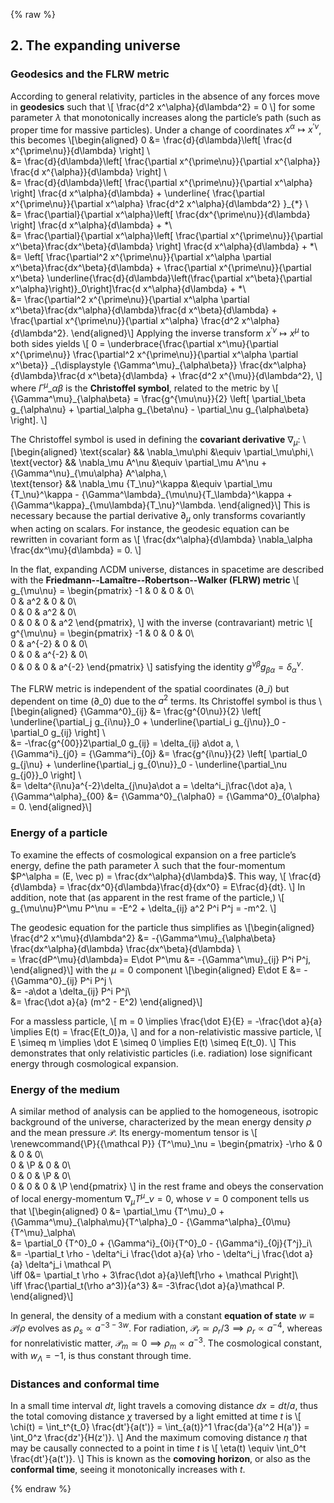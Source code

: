 {% raw %} 

<section markdown="1">

## 2. The expanding universe

### Geodesics and the FLRW metric

According to general relativity, particles in the absence of any forces move in **geodesics** such that
\\[
\frac{d^2 x^\alpha}{d\lambda^2} = 0
\\]
for some parameter $\lambda$ that monotonically increases along the particle’s path (such as proper time for massive particles).
Under a change of coordinates $x^\alpha\mapsto x^{\prime\nu}$, this becomes
\\[\begin{aligned}
0 &= \frac{d}{d\lambda}\left[ \frac{d x^{\prime\nu}}{d\lambda} \right] \\\
&= \frac{d}{d\lambda}\left[ \frac{\partial x^{\prime\nu}}{\partial x^{\alpha}} \frac{d x^{\alpha}}{d\lambda} \right] \\\
&= \frac{d}{d\lambda}\left[ \frac{\partial x^{\prime\nu}}{\partial x^\alpha} \right] \frac{d x^\alpha}{d\lambda} + \underline{
\frac{\partial x^{\prime\nu}}{\partial x^\alpha} \frac{d^2 x^\alpha}{d\lambda^2}
}_{*} \\\
&= \frac{\partial}{\partial x^\alpha}\left[ \frac{dx^{\prime\nu}}{d\lambda} \right] \frac{d x^\alpha}{d\lambda} +
*\\\
&= \frac{\partial}{\partial x^\alpha}\left[ \frac{\partial x^{\prime\nu}}{\partial x^\beta}\frac{dx^\beta}{d\lambda} \right] \frac{d x^\alpha}{d\lambda} +
*\\\
&= \left[ \frac{\partial^2 x^{\prime\nu}}{\partial x^\alpha \partial x^\beta}\frac{dx^\beta}{d\lambda} + \frac{\partial x^{\prime\nu}}{\partial x^\beta} \underline{\frac{d}{d\lambda}\left(\frac{\partial x^\beta}{\partial x^\alpha}\right)}_0\right]\frac{d x^\alpha}{d\lambda} +
*\\\
&= \frac{\partial^2 x^{\prime\nu}}{\partial x^\alpha \partial x^\beta}\frac{dx^\alpha}{d\lambda}\frac{d x^\beta}{d\lambda} +
\frac{\partial x^{\prime\nu}}{\partial x^\alpha} \frac{d^2 x^\alpha}{d\lambda^2}.
\end{aligned}\\]
Applying the inverse transform $x^{\prime\nu}\mapsto x^\mu$ to both sides yields
\\[
0 = \underbrace{\frac{\partial x^\mu}{\partial x^{\prime\nu}} \frac{\partial^2 x^{\prime\nu}}{\partial x^\alpha \partial x^\beta}}
\_{\displaystyle {\Gamma^\mu}\_{\alpha\beta}} \frac{dx^\alpha}{d\lambda}\frac{d x^\beta}{d\lambda} +
 \frac{d^2 x^{\mu}}{d\lambda^2},
\\]
where ${\Gamma^\mu}\_{\alpha\beta}$ is the **Christoffel symbol**, related to the metric by
\\[
{\Gamma^\mu}\_{\alpha\beta} = \frac{g^{\mu\nu}}{2}
\left[
\partial\_\beta g\_{\alpha\nu} +
\partial\_\alpha g\_{\beta\nu} -
\partial\_\nu g\_{\alpha\beta}
\right].
\\]

The Christoffel symbol is used in defining the **covariant derivative** $\nabla_\mu$:
\\[\begin{aligned}
\text{scalar} && \nabla_\mu\phi &\equiv \partial_\mu\phi,\\\
\text{vector} && \nabla_\mu A^\nu &\equiv \partial_\mu A^\nu + {\Gamma^\nu}\_{\mu\alpha} A^\alpha,\\\
\text{tensor} && \nabla_\mu {T\_\nu}^\kappa &\equiv \partial_\mu {T\_\nu}^\kappa - {\Gamma^\lambda}\_{\mu\nu}{T\_\lambda}^\kappa + {\Gamma^\kappa}\_{\mu\lambda}{T\_\nu}^\lambda.
\end{aligned}\\]
This is necessary because the partial derivative $\partial_\mu$ only transforms covariantly when acting on scalars. For instance, the geodesic equation can be rewritten in covariant form as 
\\[
\frac{dx^\alpha}{d\lambda} \nabla_\alpha \frac{dx^\mu}{d\lambda} = 0.
\\]

In the flat, expanding ΛCDM universe, distances in spacetime are described with the **Friedmann--Lamaître--Robertson--Walker (FLRW) metric**
\\[
g_{\mu\nu} = \begin{pmatrix}
-1 & 0 & 0 & 0\\\
0 & a^2 & 0 & 0\\\
0 & 0 & a^2 & 0\\\
0 & 0 & 0 & a^2
\end{pmatrix},
\\]
with the inverse (contravariant) metric
\\[
g^{\mu\nu} = \begin{pmatrix}
-1 & 0 & 0 & 0\\\
0 & a^{-2} & 0 & 0\\\
0 & 0 & a^{-2} & 0\\\
0 & 0 & 0 & a^{-2}
\end{pmatrix}
\\]
satisfying the identity $g^{\nu\beta}g_{\beta\alpha} = \delta^\nu_\alpha$.

The FLRW metric is independent of the spatial coordinates ($\partial\_i$) but dependent on time ($\partial\_0$) due to the $a^2$ terms.
Its Christoffel symbol is thus
\\[\begin{aligned}
{\Gamma^0}\_{ij} &= \frac{g^{0\nu}}{2}
\left[
\underline{\partial\_j g\_{i\nu}}\_0 +
\underline{\partial\_i g\_{j\nu}}\_0 -
\partial\_0 g\_{ij}
\right] \\\
&= -\frac{g^{00}}2\partial\_0 g\_{ij}
= \delta\_{ij} a\dot a, \\\
{\Gamma^i}\_{j0} = {\Gamma^i}\_{0j} &= \frac{g^{i\nu}}{2}
\left[
\partial\_0 g\_{j\nu} +
\underline{\partial\_j g\_{0\nu}}\_0 -
\underline{\partial\_\nu g\_{j0}}\_0
\right] \\\
&= \delta^{i\nu}a^{-2}\delta\_{j\nu}a\dot a
= \delta^i\_j\frac{\dot a}a, \\\
{\Gamma^\alpha}\_{00} &= {\Gamma^0}\_{\alpha0} = {\Gamma^0}\_{0\alpha} = 0.
\end{aligned}\\]

### Energy of a particle

To examine the effects of cosmological expansion on a free particle’s energy, define the path parameter $\lambda$ such that the four-momentum $P^\alpha = (E, \vec p) = \frac{dx^\alpha}{d\lambda}$. This way,
\\[
\frac{d}{d\lambda} = \frac{dx^0}{d\lambda}\frac{d}{dx^0} = E\frac{d}{dt}.
\\]
In addition, note that (as apparent in the rest frame of the particle,)
\\[
g\_{\mu\nu}P^\mu P^\nu = -E^2 + \delta\_{ij} a^2 P^i P^j = -m^2.
\\]

The geodesic equation for the particle thus simplifies as
\\[\begin{aligned}
\frac{d^2 x^\mu}{d\lambda^2} 
&= -{\Gamma^\mu}\_{\alpha\beta} \frac{dx^\alpha}{d\lambda} \frac{dx^\beta}{d\lambda} \\\
= \frac{dP^\mu}{d\lambda}= E\dot P^\mu
&= -{\Gamma^\mu}\_{ij} P^i P^j,
\end{aligned}\\]
with the $\mu=0$ component
\\[\begin{aligned}
E\dot E &= -{\Gamma^0}\_{ij} P^i P^j \\\
&= -a\dot a \delta\_{ij} P^i P^j\\\
&= \frac{\dot a}{a} (m^2 - E^2)
\end{aligned}\\]

For a massless particle, 
\\[
m = 0 \implies \frac{\dot E}{E} = -\frac{\dot a}{a} \implies E(t) = \frac{E(t_0)}a,
\\]
and for a non-relativistic massive particle,
\\[
E \simeq m \implies \dot E \simeq 0 \implies E(t) \simeq E(t_0).
\\]
This demonstrates that only relativistic particles (i.e. radiation) lose significant energy through cosmological expansion.

### Energy of the medium

A similar method of analysis can be applied to the homogeneous, isotropic background of the universe, characterized by the mean energy density $\rho$ and the mean pressure $\mathcal P$. Its energy-momentum tensor is
\\[
\renewcommand{\P}{{\mathcal P}}
{T^\mu}\_\nu = \begin{pmatrix}
-\rho & 0 & 0 & 0\\\
0 & \P & 0 & 0\\\
0 & 0 & \P & 0\\\
0 & 0 & 0 & \P
\end{pmatrix}
\\] 
in the rest frame and obeys the conservation of local energy-momentum $\nabla_\mu {T^\mu}\_\nu = 0$, whose $\nu=0$ component tells us that
\\[\begin{aligned}
0 &= \partial\_\mu {T^\mu}_0 + {\Gamma^\mu}\_{\alpha\mu}{T^\alpha}_0 - {\Gamma^\alpha}\_{0\mu}{T^\mu}\_\alpha\\\
&= \partial\_0 {T^0}_0 + {\Gamma^i}\_{0i}{T^0}_0 - {\Gamma^i}\_{0j}{T^j}\_i\\\
&= -\partial\_t \rho - \delta^i_i \frac{\dot a}{a} \rho - \delta^i_j \frac{\dot a}{a} \delta^j_i \mathcal P\\\
\iff 0&= \partial\_t \rho + 3\frac{\dot a}{a}\left[\rho + \mathcal P\right]\\\
\iff \frac{\partial_t(\rho a^3)}{a^3} &= -3\frac{\dot a}{a}\mathcal P.
\end{aligned}\\]

In general, the density of a medium with a constant **equation of state** $w \equiv \mathcal P / \rho$ evolves as $\rho_s \propto a^{-3-3w}$. For radiation, $\mathcal P_r \simeq \rho_r/3 \implies \rho_r \propto a^{-4}$, whereas for nonrelativistic matter, $\mathcal P_m \simeq 0 \implies \rho_m \propto a^{-3}$. The cosmological constant, with $w_\Lambda = -1$, is thus constant through time.

### Distances and conformal time

In a small time interval $dt$, light travels a comoving distance $dx = dt/a$, thus the total comoving distance $\chi$ traversed by a light emitted at time $t$ is 
\\[
\chi(t) = \int_t^{t_0} \frac{dt'}{a(t')} = \int_{a(t)}^1 \frac{da'}{a'^2 H(a')} = \int_0^z \frac{dz'}{H(z')}.
\\]
And the maximum comoving distance $\eta$ that may be causally connected to a point in time $t$ is 
\\[
\eta(t) \equiv \int_0^t \frac{dt'}{a(t')}.
\\]
This is known as the **comoving horizon**, or also as the **conformal time**, seeing it monotonically increases with $t$.

</section>

{% endraw %}
